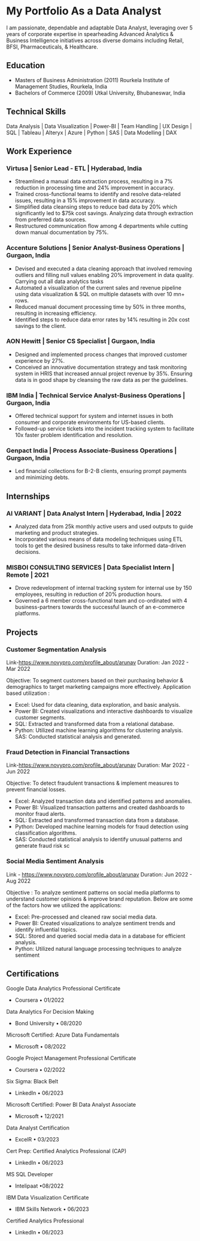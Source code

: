 # My Portfolio As a Data Analyst
I am passionate, dependable and adaptable Data Analyst, leveraging over 5 years of corporate expertise in spearheading Advanced Analytics & Business Intelligence initiatives across diverse domains including Retail, BFSI, Pharmaceuticals, & Healthcare.

## Education
- Masters of Business Administration (2011) Rourkela Institute of Management Studies, Rourkela, India
- Bachelors of Commerce (2009) Utkal University, Bhubaneswar, India

## Technical Skills
Data Analysis | Data Visualization | Power-BI | Team Handling | UX Design | SQL | Tableau | Alteryx | Azure | Python | SAS | Data Modelling | DAX

## Work Experience

### Virtusa | Senior Lead - ETL | Hyderabad, India                                                                                                                                            
- Streamlined a manual data extraction process, resulting in a 7% reduction in processing time and 24% improvement in accuracy.
- Trained cross-functional teams to identify and resolve data-related issues, resulting in a 15% improvement in data accuracy.
- Simplified data cleansing steps to reduce bad data by 20% which significantly led to $75k cost savings. Analyzing data through extraction from preferred data sources.
- Restructured communication flow among 4 departments while cutting down manual documentation by 75%.

### Accenture Solutions | Senior Analyst-Business Operations | Gurgaon, India
- Devised and executed a data cleaning approach that involved removing outliers and filling null values enabling 20% improvement in data quality. Carrying out all data analytics tasks
- Automated a visualization of the current sales and revenue pipeline using data visualization & SQL on multiple datasets with over 10 mn+ rows. 
- Reduced manual document processing time by 50% in three months, resulting in increasing efficiency.
- Identified steps to reduce data error rates by 14% resulting in 20x cost savings to the client.

### AON Hewitt | Senior CS Specialist | Gurgaon, India 
- Designed and implemented process changes that improved customer experience by 27%.
- Conceived an innovative documentation strategy and task monitoring system in HRIS that increased annual project revenue by 35%. Ensuring data is in good shape by cleansing the raw data as per the guidelines.

### IBM India | Technical Service Analyst-Business Operations | Gurgaon, India 
- Offered technical support for system and internet issues in both consumer and corporate environments for US-based clients.
- Followed-up service tickets into the incident tracking system to facilitate 10x faster problem identification and resolution.

### Genpact India | Process Associate-Business Operations | Gurgaon, India 
- Led financial collections for B-2-B clients, ensuring prompt payments and minimizing debts.

## Internships

### AI VARIANT | Data Analyst Intern | Hyderabad, India | 2022
- Analyzed data from 25k monthly active users and used outputs to guide marketing and product strategies.
- Incorporated various means of data modeling techniques using ETL tools to get the desired business results to take informed data-driven decisions.

### MISBOI CONSULTING SERVICES | Data Specialist Intern | Remote | 2021
- Drove redevelopment of internal tracking system for internal use by 150 employees, resulting in reduction of 20% production hours.
- Governed a 6 member cross-functional team and co-ordinated with 4 business-partners towards the successful launch of an e-commerce platforms.

## Projects 

### Customer Segmentation Analysis
Link-https://www.novypro.com/profile_about/arunav
Duration: Jan 2022 - Mar 2022

Objective: To segment customers based on their purchasing behavior & demographics to target marketing campaigns more effectively. 
Application based utilization : 
- Excel: Used for data cleaning, data exploration, and basic analysis. 
- Power BI: Created visualizations and interactive dashboards to visualize customer segments. 
- SQL: Extracted and transformed data from a relational database. 
- Python: Utilized machine learning algorithms for clustering analysis. SAS: Conducted statistical analysis and generated.

### Fraud Detection in Financial Transactions
Link-https://www.novypro.com/profile_about/arunav
Duration: Mar 2022 - Jun 2022

Objective: To detect fraudulent transactions & implement measures to prevent financial losses. 
- Excel: Analyzed transaction data and identified patterns and anomalies. 
- Power BI: Visualized transaction patterns and created dashboards to monitor fraud alerts. 
- SQL: Extracted and transformed transaction data from a database. 
- Python: Developed machine learning models for fraud detection using classification algorithms. 
- SAS: Conducted statistical analysis to identify unusual patterns and generate fraud risk sc

### Social Media Sentiment Analysis
Link - https://www.novypro.com/profile_about/arunav
Duration: Jun 2022 - Aug 2022

Objective : To analyze sentiment patterns on social media platforms to understand customer opinions & improve brand reputation. 
Below are some of the factors how we utilized the applications: 
- Excel: Pre-processed and cleaned raw social media data. 
- Power BI: Created visualizations to analyze sentiment trends and identify influential topics. 
- SQL: Stored and queried social media data in a database for efficient analysis. 
- Python: Utilized natural language processing techniques to analyze sentiment

## Certifications

Google Data Analytics Professional Certificate
- Coursera • 01/2022

Data Analytics For Decision Making
- Bond University • 08/2020

Microsoft Certified: Azure Data Fundamentals
- Microsoft • 08/2022

Google Project Management Professional Certificate
- Coursera • 02/2022

Six Sigma: Black Belt
- LinkedIn • 06/2023

Microsoft Certified: Power BI Data Analyst Associate
- Microsoft • 12/2021

Data Analyst Certification
- ExcelR • 03/2023

Cert Prep: Certified Analytics Professional (CAP)
- LinkedIn • 06/2023

MS SQL Developer
- Intelipaat •08/2022

IBM Data Visualization Certificate
- IBM Skills Network • 06/2023

Certified Analytics Professional
- LinkedIn • 06/2023


